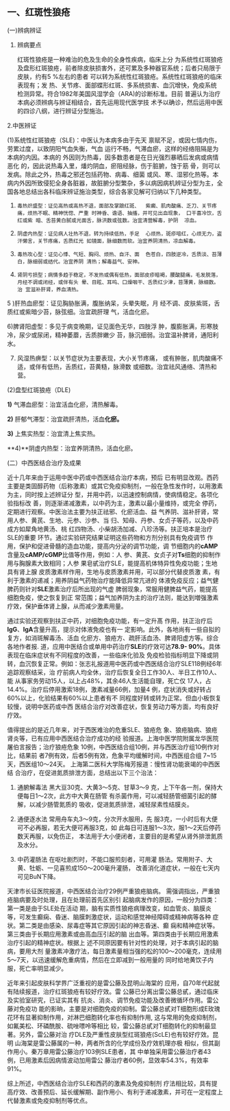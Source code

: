##   一、红斑性狼疮 

 (一)辨病辨证 

1. 辨病要点

     红斑性狼疮是一种难治的危及生命的全身性疾病，临床上分 为系统性红斑狼疮及盘形红斑狼疮，前者除皮肤损害外，还可累及多种器官系统；后者只局限于皮肤，约有5 %左右的患者 可以转为系统性红斑狼疮。系统性红斑狼疮的临床表现有；发 热、关节疼、面部蝶形红斑、多系统损害、血沉增快，免疫系统  检测异常。符合1982年美国风湿学会（ARA)的诊断标准。目前 普遍认为治疗本病必须辨病与辨证相结合，首先运用现代医学技 术予以确诊，然后运用中医的四诊八纲，进行辨证分型施治。

2.中医辨证

(1)系统性红斑狼疮（SLE)：中医认为本病多由于先天 禀赋不足，或因七情内伤，劳累过度，以致阴阳气血失衡，气血 运行不畅，气滞血瘀，这样的经络阻隔是为本病的内因。本病的  外因则为热毒，因多数患者是在日光强烈暴晒后发病或病情恶化 的，因此说热毒入里，燔灼阴血，瘀阻经脉，伤于脏腑，蚀于筋 骨，则可以发病。除此之外，热毒之邪还包括药物、病毒、细菌 或风、寒、湿邪化热等。本病内外因所致侵犯全身各脏器，故脏腑分型繁杂，多以病因病机辨证分型为主，全国各地总结出各科临床辨证施治类型，综合各家见解可归纳以下几种类型。

1)     毒热炽盛型：证见高热或高热不退，面部及掌踉红斑、  紫癜、肌肉酸痛、乏刀、关节疼痛，烦热不眠、精神恍惚、严重 时神昏、谵语、抽搐，并可见出血现象， 口干喜冷饮，舌红或紫 暗、舌苔黄白腻或光面舌，脉洪数或弦数。治宜清营解毒，护阴  凉血。

2)     阴虚内热型：证见病人壮热不退，转为持续低热，手足  心烦热，斑疹喑红，心烦无力，盗汗懒言，关节疼痛，舌质红光 如镜面，脉细数而软。治宜养阴清热，凉血解毒。

3)     毒热攻心型：证见心悸、气短、胸闷、烦热、自汗、面  色苍白，四肢逆冷，舌质淡、苔薄白，脉细弱或结代。治宜养阴 清热；解毒益气、安神。

4)     肾阴亏损型；病情多趋于稳定，不发热或偶有低热，面部皮疹暗褐，腰酸腿痛，毛发脱落，月经不调或闭经，或伴有头 晕、目眩、耳呜、口燥咽干、舌质红少津，苔薄黄，脉细数。治 宜滋补肝肾，养血清热。

5 )肝热血瘀型：证见胸胁胀满，腹胀纳呆，头晕失眠，月  经不调、皮肤紫斑，舌质红或紫暗少苔，脉弦细。治宜疏肝理 气，活血化瘀。  

6)脾肾阳虚型：多见于病变晩期，证见面色无华，四肢浮 肿，腹膨胀满，形寒肢冷，尿少或尿闭，精神萎蘼，舌质胖嫩少 苔，脉沉细弱。治宜温补脾肾，通阳利水。

7)    风湿热痹型：以关节症状为主要表现，大小关节疼痛，  或有肿胀，肌肉酸痛不适，或伴有低热，舌质红，苔黄糙，脉滑数 或细数。治宜祛风通络、清热和营。

(2)盘型红斑狼疮（DLE) 

**1)**   气滞血瘀型：治宜活血化瘀，清热解毒。

**2)**   肝郁气滞型：治宜疏肝清热，活血**化瘀。**

**3)**   上焦实热型：治宜清上焦实热。  

**4)**阴虚内热型：治宜养阴清热，活血化瘀。

(二）中西医结合治疗及成果

近十几年来由于运用中医中药或中西医结合治疗本病，预后 已有明显改观。西药主要是类固醇药物（后称激素）或其它免疫抑制剂，一般在急性发作时，以用激素为主，同时按上述辨证分 型，并用中药，以迅速控制病情，使病情稳定。各项化验指标改  善，则逐渐递减激素，以中药为主，激素以最小量维持，或完全 停药，定期进行观察。中医治法主要为扶正祛邪、化瘀活血、益 气养阴、滋补肝肾，常用人参、黄芪、生地、元参、沙参、当  归、知母、丹参、女贞子等药，以及中药成方如犀角地黄汤、桃 红四物汤、小柴胡汤加减、八珍汤等。扶正培本是治疗SLE的重要 环节。通过实验研究结果证明这些药物和方剂分别具有免疫调节  作用，保护和促进骨髓的造血功能，提高内分泌的调节功能，调 节细胞内的**cAMP**含量及**cAMP/cGMP**比值等作用，例如：人 参、黄芪、女贞子对**Ts**细胞的抑制作用与胸腺素大致相同；人参 果皂甙治疗SLE，能提高机体特异性免疫功能；生地具有肾上腺  皮质激素样作用，生地与皮质激素并用，可以部分代替皮质激 素，有利于激素的递减；用养阴益气药物治疗能降低异常亢进的 体液免疫反应；益气健脾药则针对**SLE**激素治疗后所出现的气虚 脾弱现象，常服用健脾益气药，能提高细胞免疫，使之恢复到正 常范围；益气加养阴为主的治疗法则，能达到増强激素疗效，保护垂体肾上腺，从而减少激素用量。  

通过实验还观察到扶正中药，对细胞免疫功能，有一定升髙  作用，扶正治疗后**IgG**、**IgA**含量升高，提示对体液免疫也有一  定影响。此外，各地尚有一些自拟的复方，如消斑解毒汤、活血 化瘀方、狼疮方、疏肝活血汤、脾肾阳虚方等。综合各地作者报. 道，应用中医结合或单用中药治疗**SLE**的疗效可达**78.9- 90%**。具体表现在临床症状有不同程度的改善，一些临床化验及 免疫检验指标明显下降或阴转，血沉恢复正常。例如：张志礼报道用中医药或中西医结合治疗SLE118例经6年追踪观察结采，治 疗前病人均全休，治疗后恢复全日工作30人、半日工作10人、能 从事家务劳动15人，以上占48%，其余46人生活能自理，死亡仅 17人，占14.4%。治疗后停用激索18例，激素减量66例，加量4 例，症状消失或好转占60%以上，化验结果有60%以上患者有不 同程度好转或转为正常。但血小板恢复较慢，说明中医药或中西 医结合治疗对改善症状，恢复劳动力等方面，均有良好疗效。

值得提出的是近几年来，对于西医难治的危重SLE、狼疮危 象、狼疮脑病、狼疮肾炎等，已有应用中西医结合治疗成功的经 验报道。上海中医学院附属龙华医院屠伯言报告；治疗狼疮危象  10例，中西医结合组10例，并与西医治疗组10例作对比，结果前 者7例有效，后者5例有效，危象平均缓解时间，中西医组合组 7~15天，西医组10〜24天。
    上海第二医科大学陈梅芳报道：慢性肾功能衰竭的中西医结  合治疗，在促进氮质排泄方面，总结出以下三个治法：

   1. 通腑解毒法     黑大豆30克、大黄3〜5克、甘草3〜9 克，上下午各一剂，保持大便每日1〜2次，此方中大黄在肠管 有杀菌作用，可以减轻肠管细菌引起的酵解，以减少肠管氮质的  吸收，促进氮质排泄，减轻尿素性结膜炎。

   2. 通便逐水法       常用舟车丸3〜9克，分次开水服用，先 服3克，一小时后有大便可不必再服，若无大便可再服3克，如 此每日可连服1〜3次，服1〜2天后停药数天再服，以免伤正， 本法用于大小便闭者，主要目的是希望从肾外排泄氮质及水分。

   3.  中药灌肠法     在呕吐剧烈时，不能口服煎刻者，可用灌 肠法。常用附子、大黄、牡蛎、一见喜煎成150〜200毫升灌肠， 改善消化道症状，一般在七天内可见BuN下降。

天津市长征医院报道，中西医结合治疗29例严重狼疮脑病。 需强调指出，严重狼疮脑病要及时处理，且在处理前首先区别引 起脑病发作的原因，一般分为四类：第一类是由于SLE处在活动 期，脑有实质性狼疮病理改变，如血管炎、脑膜炎等，可发生癫痫、昏迷、脑膜刺激症状，运动和感觉神经障碍或精神病等各种  症状。第二类是由感染、尿毒症等其它原因引起的神志昏迷、癫 痫和精神症状等。第三类由于长期应用激素或由高血压引起的脑 出血等。第四类由于长期应用激素治疗引起的精神症状。根据上  述不同原因要有针对性的处理，对于本病引起的脑病，要用大剂 量激素冲激疗法，每日激素量相当强的松的100〜200毫克，连续用5〜7天，以迅速缓解危重病情，然后在立即减到一般用量的 同时给地黄饮子内服，死亡率明显减少。 

近年来引起皮肤科学界广泛重视的是雷公藤及昆明山海棠的 应用，自70年代起就有陆续报道，治疗红斑狼疮有较好疗效。雷 公藤已分离出雷公藤总甙，通过临床及实验室研究，已证实其有  抗炎、消炎、调节免疫功能及改善微循环作用。雷公藤对免疫功 能的影晌，主要是对细胞免疫的抑制。雷公藤总甙对T细胞形成E玫瑰花环有显著抑制作用，对淋巴细胞转化率也有抑制作用,  这与常用的免疫抑制剂，如氟美松、环磷酰胺、硫唑嘌呤等相比 较，雷公藤总甙对T细胞转化的抑制最显著。另外，雷公藤对治 疗DLE及严重性皮肤型红斑狼疮(ScLE)也有较好疗效。昆明 山海棠是雷公藤属的一种，两者所含的化学成份及疗效机理亦极 相似，但其副作用小。秦万章用雷公藤治疗103例SLE患者，其 中单独采用雷公藤治疗者43例，已用激素后因病情波动加用雷公 藤治疗者60例，显效率54.3%，有效率91%。

综上所述，中西医结合治疗SLE和西药的激素及免疫抑制剂 疗法相比较，具有提高疗效、改善预后、延长缓解期、副作用小、有利于递减激素，并可在一定程度上代替激素或免疫抑制剂等优点。
